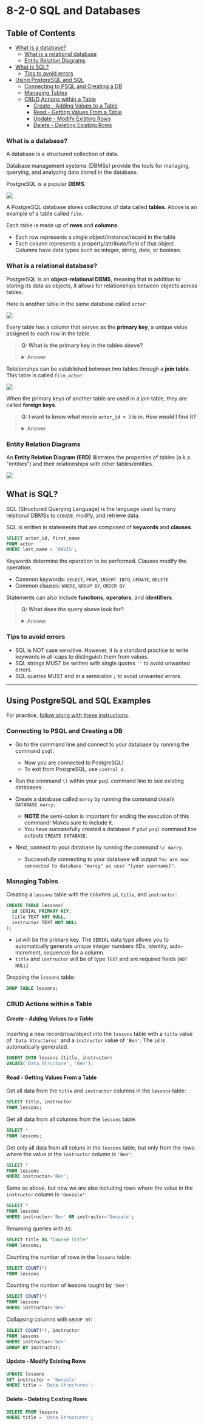 # 8-2-0 SQL and Databases

## Table of Contents

- [What is a database?](#what-is-a-database)
  - [What is a relational database](#what-is-a-relational-database)
  - [Entity Relation Diagrams](#entity-relation-diagrams)
- [What is SQL?](#what-is-sql)
  - [Tips to avoid errors](#tips-to-avoid-errors)
- [Using PostgreSQL and SQL](#using-postgresql-and-sql)
  - [Connecting to PSQL and Creating a DB](#connecting-to-psql-and-creating-a-db)
  - [Managing Tables](#managing-tables)
  - [CRUD Actions within a Table](#crud-actions-within-a-table)
    - [Create - Adding Values to a Table](#create---adding-values-to-a-table)
    - [Read - Getting Values From a Table](#read---getting-values-from-a-table)
    - [Update - Modify Existing Rows](#update---modify-existing-rows)
    - [Delete - Deleting Existing Rows](#delete---deleting-existing-rows)

### What is a database?

A database is a structured collection of data.

Database management systems (DBMSs) provide the tools for managing, querying, and analyzing data stored in the database.

PostgreSQL is a popular **DBMS**.

![](./img/film-table.png)

A PostgreSQL database stores collections of data called **tables**. Above is an example of a table called `film`.

Each table is made up of **rows** and **columns**.
* Each row represents a single object/instance/record in the table 
* Each column represents a property/attribute/field of that object. Columns have data types such as integer, string, date, or boolean.

### What is a relational database?

PostgreSQL is an **object-relational DBMS**, meaning that in addition to storing its data as objects, it allows for relationships between objects across tables.

Here is another table in the same database called `actor`:

![](./img/actor-table.png)

Every table has a column that serves as the **primary key**, a unique value assigned to each row in the table. 

> **Q: What is the primary key in the tables above?**
> 
> <details><summary>Answer</summary>
> <br>
>
> `actor_id` is the primary key for the `actor` table. `film_id` is thep primary key for the `film` table.
> 
> </details>

Relationshps can be established between two tables through a **join table**. This table is called `film_actor`:

![](./img/film-actor-join-table.png)

When the primary keys of another table are used in a join table, they are called **foreign keys**.

> **Q: I want to know what movie `actor_id = 3` is in. How would I find it?**
> 
> <details><summary>Answer</summary>
> 
> 1. Look at the `film_actor` table and find the row where `actor_id = 3`. 
> 2. Take note of the `film_id`. 
> 3. Then, in the `film` table, find the row with the `film_id` you found earlier. 
> 4. Then look at the `title` column!
> 
> </details>

### Entity Relation Diagrams

An **Entity Relation Diagram (ERD)** illistrates the properties of tables (a.k.a. "entities") and their relationships with other tables/entities.

![](./img/primary-key-foreign-key.png)

## What is SQL?

SQL (Structured Querying Language) is the language used by many relational DBMSs to create, modify, and retrieve data.

SQL is written in statements that are composed of **keywords** and **clauses**.

```sql
SELECT actor_id, first_name 
FROM actor
WHERE last_name = 'DAVIS';
```

Keywords determine the operation to be performed. Clauses modify the operation.

* Common keywords: `SELECT`, `FROM`, `INSERT INTO`, `UPDATE`, `DELETE`
* Common clauses: `WHERE`, `GROUP BY`, `ORDER BY`

Statements can also include **functions**, **operators**, and **identifiers**.

> **Q: What does the query above look for?**
> 
> <details><summary>Answer</summary>
> 
> The first names of actors who have the last name 'DAVIS'
> 
> </details>

### Tips to avoid errors
* SQL is NOT case sensitive. However, it is a standard practice to write keywords in all-caps to distinguish them from values.
* SQL strings MUST be written with single quotes `''` to avoid unwanted errors.
* SQL queries MUST end in a semicolon `;` to avoid unwanted errors.


---

## Using PostgreSQL and SQL Examples

For practice, [follow along with these instructions](./practice/README.md).

### Connecting to PSQL and Creating a DB

- Go to the command line and connect to your database by running the command `psql`.
  - Now you are connected to PostgreSQL!
  - To exit from PostgreSQL, use `control d`.
- Run the command `\l` within your `psql` command line to see existing databases.

- Create a database called `marcy` by running the command `CREATE DATABASE marcy;`
  - **NOTE** the semi-colon is important for ending the execution of this command! Makes sure to include it.
  - You have successfully created a database if your `psql` command line outputs `CREATE DATABASE`.
- Next, connect to your database by running the command `\c marcy`. 
  - Successfully connecting to your database will output `You are now connected to database "marcy" as user "[your username]"`.

### Managing Tables 

Creating a `lessons` table with the columns `id`, `title`, and `instructor`:

```sql
CREATE TABLE lessons(
  id SERIAL PRIMARY KEY, 
  title TEXT NOT NULL, 
  instructor TEXT NOT NULL
);
```
* `id` will be the primary key. The `SERIAL` data type allows you to automatically generate unique integer numbers (IDs, identity, auto-increment, sequence) for a column. 
* `title` and `instructor` will be of type `TEXT` and are required fields (`NOT NULL`).

Dropping the `lessons` table:

```sql
DROP TABLE lessons;
```

### CRUD Actions within a Table

##### Create - Adding Values to a Table

Inserting a new record/row/object into the `lessons` table with a `title` value of `'Data Structures'` and a `instructor` value of `'Ben'`. The `id` is automatically generated.

```sql
INSERT INTO lessons (title, instructor)
VALUES('Data Structure', 'Ben');
```

#### Read - Getting Values From a Table

Get all data from the `title` and `instructor` columns in the `lessons` table:
```sql
SELECT title, instructor
FROM lessons;
```

Get all data from all columns from the `lessons` table:
```sql
SELECT * 
FROM lessons;
```

Get only all data from all coluns in the `lessons` table, but only from the rows where the value in the `instructor` column is `'Ben'`:

```sql
SELECT *
FROM lessons
WHERE instructor='Ben';
```

Same as above, but now we are also including rows where the value in the `instructor` column is `'Gonzalo'`:

```sql
SELECT *
FROM lessons
WHERE instructor='Ben' OR instructor='Gonzalo';
```

Renaming queries with `AS`:

```sql
SELECT title AS "Course Title"
FROM lessons;
```

Counting the number of rows in the `lessons` table:

```sql
SELECT COUNT(*)
FROM lessons
```

Counting the number of lessons taught by `'Ben'`:

```sql
SELECT COUNT(*)
FROM lessons
WHERE instructor='Ben'
```

Collapsing columns with `GROUP BY`:

```sql
SELECT COUNT(*), instructor 
FROM lessons 
WHERE instructor='ben' 
GROUP BY instructor; 
```

#### Update - Modify Existing Rows

```sql
UPDATE lessons
SET instructor = 'Gonzalo'
WHERE title = 'Data Structures';
```

#### Delete - Deleting Existing Rows

```sql
DELETE FROM lessons
WHERE title = 'Data Structures';
```
